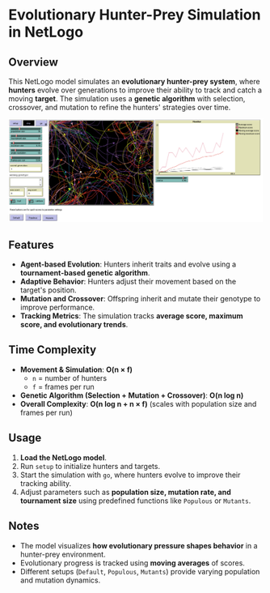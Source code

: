 # Evolutionary Hunter-Prey Simulation in NetLogo

## Overview

This NetLogo model simulates an **evolutionary hunter-prey system**, where **hunters** evolve over generations to improve their ability to track and catch a moving **target**. The simulation uses a **genetic algorithm** with selection, crossover, and mutation to refine the hunters' strategies over time.

![model](https://github.com/maartenlb/parameterized-predator-prey/blob/main/Capture.PNG)

## Features

- **Agent-based Evolution**: Hunters inherit traits and evolve using a **tournament-based genetic algorithm**.
- **Adaptive Behavior**: Hunters adjust their movement based on the target's position.
- **Mutation and Crossover**: Offspring inherit and mutate their genotype to improve performance.
- **Tracking Metrics**: The simulation tracks **average score, maximum score, and evolutionary trends**.

## Time Complexity

- **Movement & Simulation**: **O(n × f)**  
  - `n` = number of hunters  
  - `f` = frames per run  
- **Genetic Algorithm (Selection + Mutation + Crossover)**: **O(n log n)**  
- **Overall Complexity**: **O(n log n + n × f)** (scales with population size and frames per run)

## Usage

1. **Load the NetLogo model**.
2. Run `setup` to initialize hunters and targets.
3. Start the simulation with `go`, where hunters evolve to improve their tracking ability.
4. Adjust parameters such as **population size, mutation rate, and tournament size** using predefined functions like `Populous` or `Mutants`.

## Notes

- The model visualizes **how evolutionary pressure shapes behavior** in a hunter-prey environment.
- Evolutionary progress is tracked using **moving averages** of scores.
- Different setups (`Default`, `Populous`, `Mutants`) provide varying population and mutation dynamics.
